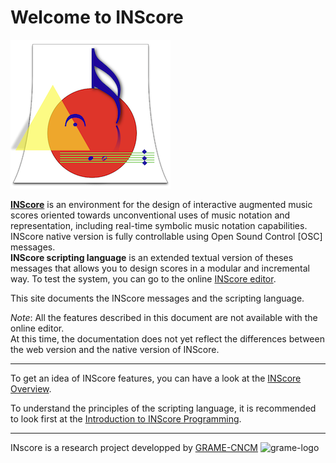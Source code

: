 # Welcome to INScore

<div><img class=ilogo alt="inscore" src="imgs/inscore.png" /></div>

[**INScore**](https://inscore.grame.fr) is an environment for the design of interactive augmented music scores oriented towards unconventional uses of music notation and representation, including real-time symbolic music notation capabilities. INScore native version is fully controllable using Open Sound Control [OSC] messages.  
**INScore scripting language** is an extended textual version of theses messages that allows you to design scores in a modular and incremental way. To test the system, you can go to the online [INScore editor](https://inscoreweb.grame.fr).

This site documents the INScore messages and the scripting language. 

_Note_: All the features described in this document are not available with the online editor.  
At this time, the documentation does not yet reflect the differences between the web version and the native version of INScore.

----

To get an idea of INScore features, you can have a look at the [INScore Overview](https://youtu.be/8b87N870Evw).

To understand the principles of the scripting language, it is recommended to look first at the [Introduction to INScore Programming](http://berio.grame.fr/MusicNotation/Introduction-to-INScore/). 

----

INscore is a research project developped by [GRAME-CNCM](https://www.grame.fr)
<img alt="grame-logo" src = /imgs/grame.png class="ilogo">





